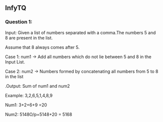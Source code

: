 ## InfyTQ

### Question 1:
Input: Given a list of numbers separated with a comma.The numbers 5 and 8 are present in the list.

Assume that 8 always comes after 5.

Case 1: num1 -> Add all numbers which do not lie between 5 and 8 in the Input List.

Case 2: num2 -> Numbers formed by concatenating all numbers from 5 to 8 in the list

.Output: Sum of num1 and num2

Example: 3,2,6,5,1,4,8,9

Num1: 3+2+6+9 =20

Num2: 5148O/p=5148+20 = 5168
